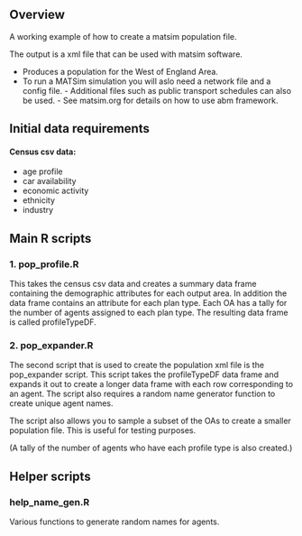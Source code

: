 ## Overview

A working example of how to create a matsim population file.

The output is a xml file that can be used with matsim software.  
- Produces a population for the West of England Area.  
- To run a MATSim simulation you will aslo need a network file and a
config file. - Additional files such as public transport schedules can
also be used. - See matsim.org for details on how to use abm framework.

## Initial data requirements

#### Census csv data:

-   age profile
-   car availability
-   economic activity
-   ethnicity
-   industry

## Main R scripts

### 1. pop\_profile.R

This takes the census csv data and creates a summary data frame
containing the demographic attributes for each output area. In addition
the data frame contains an attribute for each plan type. Each OA has a
tally for the number of agents assigned to each plan type. The resulting
data frame is called profileTypeDF.

### 2. pop\_expander.R

The second script that is used to create the population xml file is the
pop\_expander script. This script takes the profileTypeDF data frame and
expands it out to create a longer data frame with each row corresponding
to an agent. The script also requires a random name generator function
to create unique agent names.

The script also allows you to sample a subset of the OAs to create a
smaller population file. This is useful for testing purposes.

(A tally of the number of agents who have each profile type is also
created.)

## Helper scripts

### help\_name\_gen.R

Various functions to generate random names for agents.
